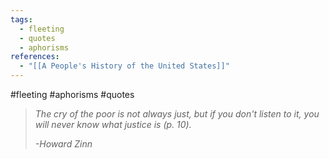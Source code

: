 ```yaml
---
tags:
  - fleeting
  - quotes
  - aphorisms
references:
  - "[[A People's History of the United States]]"
---
```

#fleeting #aphorisms #quotes 

>*The cry of the poor is not always just, but if you don't listen to it, you will never know what justice is (p. 10).*
>
>*-Howard Zinn*